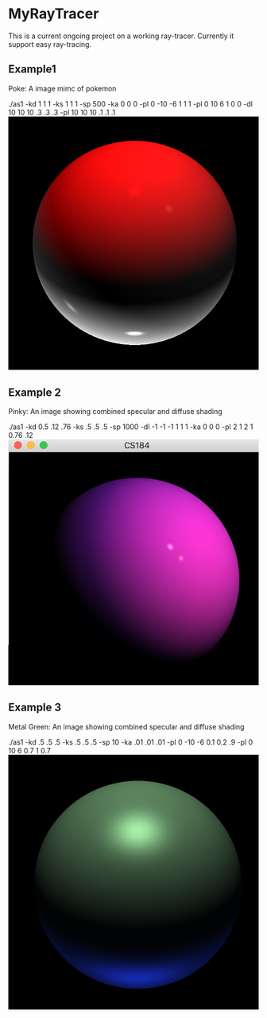 # MyRayTracer

This is a current ongoing project on a working ray-tracer.
Currently it support easy ray-tracing.


## Example1
Poke: A image mimc of pokemon

./as1 -kd 1 1 1 -ks 1 1 1 -sp 500 -ka 0 0 0 -pl 0 -10 -6 1 1 1 -pl 0 10 6 1 0 0 -dl 10 10 10 .3 .3 .3 -pl 10 10 10 .1 .1 .1
![alt tag](https://github.com/heyucongtom/MyRayTracer/blob/master/Raytracer/pics/p1.png)

## Example 2

Pinky: An image showing combined specular and diffuse shading

./as1 -kd 0.5 .12 .76 -ks .5 .5 .5 -sp 1000 -dl -1 -1 -1 1 1 1 -ka 0 0 0 -pl 2 1 2 1 0.76 .12
![alt tag](https://github.com/heyucongtom/MyRayTracer/blob/master/Raytracer/pics/p2.png)

## Example 3
Metal Green: An image showing combined specular and diffuse shading

./as1 -kd .5 .5 .5 -ks .5 .5 .5 -sp 10 -ka .01 .01 .01 -pl 0 -10 -6 0.1 0.2 .9 -pl 0 10 6 0.7 1 0.7
![alt tag](https://github.com/heyucongtom/MyRayTracer/blob/master/Raytracer/pics/p4.png)
